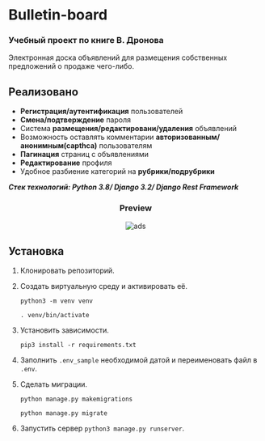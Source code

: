 # Bulletin-board
### Учебный проект по книге В. Дронова
   Электронная доска объявлений для размещения собственных предложений о продаже чего-либо.
## Реализовано
* __Регистрация/аутентификация__ пользователей
* __Смена/подтверждение__ пароля
* Система __размещения/редактировани/удаления__ объявлений
* Возможность оставлять комментарии __авторизованным/анонимным(capthca)__ пользователям
* __Пагинация__ страниц с объявлениями
* __Редактирование__ профиля
* Удобное разбиение категорий на __рубрики/подрубрики__


***Стек технологий: Python 3.8/ Django 3.2/ Django Rest Framework***

<h3 align="center">Preview</h3>
<p align=center>
   <img alt="ads" src="https://s6.gifyu.com/images/BEZ-NAZVANIYdcaa4d8114c03fed.gif" align="center"/>
</p>



## Установка

1. Клонировать репозиторий.
   
2. Создать виртуальную среду и активировать её.

   `python3 -m venv venv`
   
   `. venv/bin/activate`

3. Установить зависимости.

   `pip3 install -r requirements.txt`

4. Заполнить `.env_sample` необходимой датой и переименовать файл в `.env`.

5. Сделать миграции. 
 
    `python manage.py makemigrations`

    `python manage.py migrate`

8. Запустить сервер `python3 manage.py runserver`.
